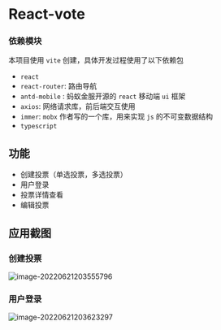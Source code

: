 # React-vote

### 依赖模块

本项目使用 `vite` 创建，具体开发过程使用了以下依赖包

* `react`
* `react-router`: 路由导航
* `antd-mobile` : 蚂蚁金服开源的 `react` 移动端 `ui` 框架
* `axios`: 网络请求库，前后端交互使用
* `immer`: `mobx` 作者写的一个库，用来实现 `js` 的不可变数据结构
* `typescript`

## 功能

* 创建投票（单选投票，多选投票）
* 用户登录
* 投票详情查看
* 编辑投票

## 应用截图

### 创建投票

![image-20220621203555796](http://i0.hdslb.com/bfs/album/9e8b2cbd9a0957da8d96ea77b31b87b6efbcea53.png)

### 用户登录

![image-20220621203623297](http://i0.hdslb.com/bfs/album/4e8acec40c62b2f12d0b8fb54cf67325986360cc.png)
